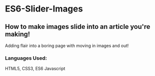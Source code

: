 # ES6-Slider-Images


## How to make images slide into an article you're making!

Adding flair into a boring page with moving in images and out!

### Languages Used:
HTML5, CSS3, ES6 Javascript
